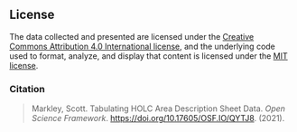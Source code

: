 ## License
The data collected and presented are licensed under the [Creative Commons Attribution 4.0 International license](https://creativecommons.org/licenses/by/4.0/), and the underlying code used to format, analyze, and display that content is licensed under the [MIT license](http://opensource.org/licenses/mit-license.php).

### Citation
> Markley, Scott. Tabulating HOLC Area Description Sheet Data. *Open Science Framework*. https://doi.org/10.17605/OSF.IO/QYTJ8. (2021).

